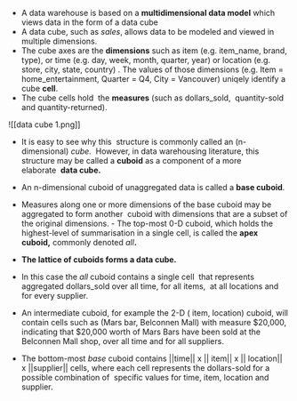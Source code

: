 
-   A data warehouse is based on a **multidimensional data model** which views data in the form of a data cube
-   A data cube, such as _sales_, allows data to be modeled and viewed in multiple dimensions.
-   The cube axes are the **dimensions** such as item (e.g. item_name, brand, type), or time (e.g. day, week, month, quarter, year) or location (e.g. store, city, state, country) . The values of those dimensions (e.g. Item = home_entertainment, Quarter = Q4, City = Vancouver) uniqely identify a cube **cell**. 
-   The cube cells hold  the **measures** (such as dollars_sold,  quantity-sold and quantity-returned).

![[data cube 1.png]]

-   It is easy to see why this  structure is commonly called an (n-dimensional) _cube._  However, in data warehousing literature, this structure may be called a **cuboid** as a component of a more elaborate  **data cube.**     
-   An n-dimensional cuboid of unaggregated data is called a **base cuboid**.
-   Measures along one or more dimensions of the base cuboid may be aggregated to form another  cuboid with dimensions that are a subset of the original dimensions.
		-   The top-most 0-D cuboid, which holds the highest-level of summarisation in a single cell, is called the **apex cuboid,** commonly denoted _all_**.**  

-   **The lattice of cuboids forms a data cube.**
-   In this case the _all_ cuboid contains a single cell  that represents aggregated dollars_sold over all time, for all items,  at all locations and for every supplier.
-   An intermediate cuboid, for example the 2-D ( item, location) cuboid, will contain cells such as (Mars bar, Belconnen Mall) with measure $20,000, indicating that $20,000 worth of Mars Bars have been sold at the Belconnen Mall shop, over all time and for all suppliers.  
-   The bottom-most _base_ cuboid contains ||time|| x || item|| x || location|| x ||supplier|| cells, where each cell represents the dollars-sold for a possible combination of  specific values for time, item, location and supplier.



